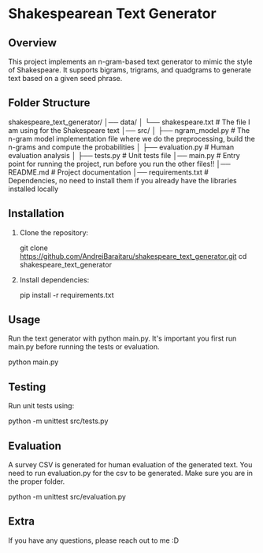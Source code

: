 # Shakespearean Text Generator

## Overview
This project implements an n-gram-based text generator to mimic the style of Shakespeare. It supports bigrams, trigrams, and quadgrams to generate text based on a given seed phrase.

## Folder Structure

shakespeare_text_generator/
│── data/
│   └── shakespeare.txt   # The file I am using for the Shakespeare text
│── src/
│   ├── ngram_model.py    # The n-gram model implementation file where we do the preprocessing, build the n-grams and compute the probabilities
│   ├── evaluation.py     # Human evaluation analysis
│   ├── tests.py          # Unit tests file
│── main.py               # Entry point for running the project, run before you run the other files!!
│── README.md             # Project documentation
│── requirements.txt      # Dependencies, no need to install them if you already have the libraries installed locally 


## Installation
1. Clone the repository:
   
   git clone https://github.com/AndreiBaraitaru/shakespeare_text_generator.git
   cd shakespeare_text_generator
   
2. Install dependencies:
   
   pip install -r requirements.txt
   

## Usage
Run the text generator with python main.py. It's important you first run main.py before running the tests or evaluation.

python main.py


## Testing
Run unit tests using:

python -m unittest src/tests.py


## Evaluation
A survey CSV is generated for human evaluation of the generated text. You need to run evaluation.py for the csv to be generated. Make sure you are in the proper folder.

python -m unittest src/evaluation.py

## Extra
If you have any questions, please reach out to me :D
